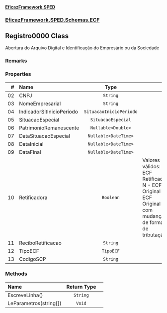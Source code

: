 #### [EficazFramework.SPED](EficazFrameworkSPED.md 'EficazFramework SPED')
### [EficazFramework.SPED.Schemas.ECF](EficazFramework.SPED.Schemas.ECF.md 'EficazFramework.SPED.Schemas.ECF')

## Registro0000 Class

Abertura do Arquivo Digital e Identificação do Empresário ou da Sociedade

### Remarks
### Properties

| # | Name | Type | |
| ---: | :--- | :---: | :--- |
| 02 | CNPJ | `String` |  |
| 03 | NomeEmpresarial | `String` |  |
| 04 | IndicadorSitInicioPeriodo | `SituacaoInicioPeriodo` |  |
| 05 | SituacaoEspecial | `SituacaoEspecial` |  |
| 06 | PatrimonioRemanescente | `Nullable<Double>` |  |
| 07 | DataSituacaoEspecial | `Nullable<DateTime>` |  |
| 08 | DataInicial | `Nullable<DateTime>` |  |
| 09 | DataFinal | `Nullable<DateTime>` |  |
| 10 | Retificadora | `Boolean` | Valores válidos:            S - ECF Retificadora            N - ECF Original            F - ECF Original com mudança de forma de tributação |
| 11 | ReciboRetificacao | `String` |  |
| 12 | TipoECF | `TipoECF` |  |
| 13 | CodigoSCP | `String` |  |
### Methods

| Name | Return Type | |
| :--- | :---: | :--- |
| EscreveLinha() | `String` |  |
| LeParametros(string[]) | `Void` |  |
